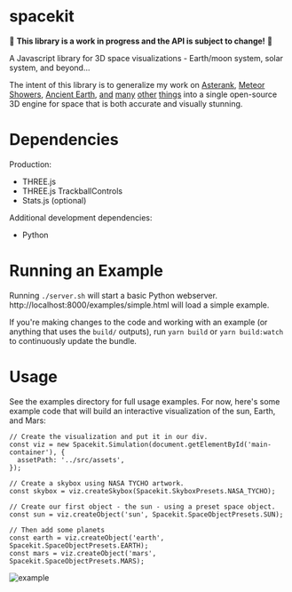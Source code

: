 # spacekit

🚨 **This library is a work in progress and the API is subject to change!** 🚨

A Javascript library for 3D space visualizations - Earth/moon system, solar system, and beyond...

The intent of this library is to generalize my work on [Asterank](http://www.asterank.com/), [Meteor Showers](https://www.meteorshowers.org/), [Ancient Earth](http://dinosaurpictures.org/ancient-earth), [and](http://www.ianww.com/ceres/) [many](http://www.asterank.com/exoplanets) [other](http://www.ianww.com/pluto/) [things](http://www.ianww.com/moonviz/) into a single open-source 3D engine for space that is both accurate and visually stunning.

# Dependencies

Production:

  - THREE.js
  - THREE.js TrackballControls
  - Stats.js (optional)

Additional development dependencies:

  - Python

# Running an Example

Running `./server.sh` will start a basic Python webserver.  http://localhost:8000/examples/simple.html will load a simple example.

If you're making changes to the code and working with an example (or anything that uses the `build/` outputs), run `yarn build` or `yarn build:watch` to continuously update the bundle.

# Usage

See the examples directory for full usage examples.  For now, here's some example code that will build an interactive visualization of the sun, Earth, and Mars:

```
// Create the visualization and put it in our div.
const viz = new Spacekit.Simulation(document.getElementById('main-container'), {
  assetPath: '../src/assets',
});

// Create a skybox using NASA TYCHO artwork.
const skybox = viz.createSkybox(Spacekit.SkyboxPresets.NASA_TYCHO);

// Create our first object - the sun - using a preset space object.
const sun = viz.createObject('sun', Spacekit.SpaceObjectPresets.SUN);

// Then add some planets
const earth = viz.createObject('earth', Spacekit.SpaceObjectPresets.EARTH);
const mars = viz.createObject('mars', Spacekit.SpaceObjectPresets.MARS);
```

![example](https://imgur.com/8ldI8wel.jpg)
